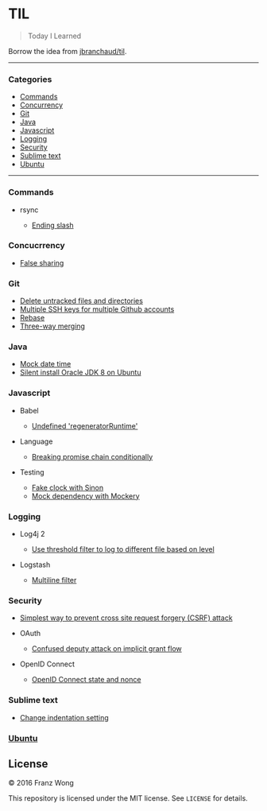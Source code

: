 # TIL

> Today I Learned

Borrow the idea from [jbranchaud/til](https://github.com/jbranchaud/til).

---

### Categories

- [Commands](#commands)
- [Concurrency](#concurrency)
- [Git](#git)
- [Java](#java)
- [Javascript](#javascript)
- [Logging](#logging)
- [Security](#security)
- [Sublime text](#sublime-text)
- [Ubuntu](#ubuntu)

---

### Commands

- rsync

    - [Ending slash](commands/rsync/ending-slash.md)

### Concucrrency

- [False sharing](concurrency/false-sharing.md)

### Git

- [Delete untracked files and directories](git/delete-untracked-files-directories.md)
- [Multiple SSH keys for multiple Github accounts](git/multiple-github-accounts.md)
- [Rebase](git/rebase.md)
- [Three-way merging](git/three-way-merging.md)

### Java

- [Mock date time](java/mock-date-time.md)
- [Silent install Oracle JDK 8 on Ubuntu](java/silent-install-oracle-jdk8-ubuntu.md)

### Javascript

- Babel
  - [Undefined 'regeneratorRuntime'](javascript/babel/regeneratorRuntime-undefine.md)

- Language

  - [Breaking promise chain conditionally](javascript/language/break-promise-chain-conditionally.md)

- Testing

	- [Fake clock with Sinon](javascript/testing/fake-clock-sinon.md)
	- [Mock dependency with Mockery](javascript/testing/mock-dependency-mockery.md)

### Logging

- Log4j 2
  - [Use threshold filter to log to different file based on level](logging/log4j2/threshold-filter.md)

- Logstash

  - [Multiline filter](logging/logstash/multiline-filter.md)

### Security

- [Simplest way to prevent cross site request forgery (CSRF) attack](security/simplest-way-prevent-csrf.md)

- OAuth

    - [Confused deputy attack on implicit grant flow](security/oauth/confused-deputy-attack-implicit-grant-flow.md)

- OpenID Connect

    - [OpenID Connect state and nonce](security/openid/state_nonce.md)

### Sublime text

- [Change indentation setting](sublime-text/change-indentation.md)

### [Ubuntu](ubuntu)

## License

&copy; 2016 Franz Wong

This repository is licensed under the MIT license. See `LICENSE` for
details.